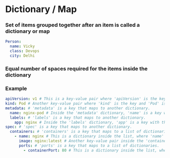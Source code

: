 # Dictionary / Map

### Set of items grouped together after an item is called a dictionary or map

```yaml
Person:
  name: Vicky
  class: Devops
  city: Delhi
```

### Equal number of spaces required for the items inside the dictionary

### Example

```yaml
apiVersion: v1 # This is a key-value pair where 'apiVersion' is the key and 'v1' is the value.
kind: Pod # Another key-value pair where 'kind' is the key and 'Pod' is the value.
metadata: # 'metadata' is a key that maps to another dictionary.
  name: nginx-pod # Inside the 'metadata' dictionary, 'name' is a key with the value 'nginx-pod'.
  labels: # 'labels' is a key that maps to another dictionary.
    app: nginx # Inside the 'labels' dictionary, 'app' is a key with the value 'nginx'.
spec: # 'spec' is a key that maps to another dictionary.
  containers: # 'containers' is a key that maps to a list of dictionaries.
    - name: nginx # This is a dictionary inside the list, where 'name' is a key with the value 'nginx'.
      image: nginx:latest # Another key-value pair inside the 'containers' dictionary.
      ports: # 'ports' is a key that maps to a list of dictionaries.
        - containerPort: 80 # This is a dictionary inside the list, where 'containerPort' is a key with the value '80'.
```